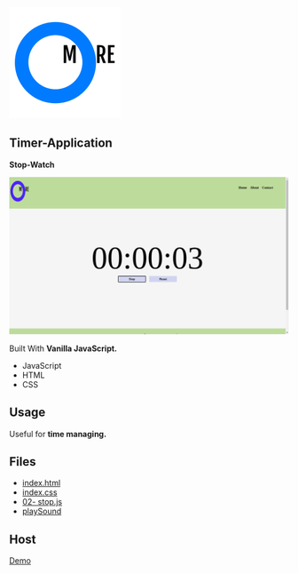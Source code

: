 ![alt text](https://raw.githubusercontent.com/umeshmore45/Timer-Application/master/img/logo.png)

## Timer-Application
**Stop-Watch**

![alt text](https://raw.githubusercontent.com/umeshmore45/Timer-Application/umeshmore45-img/img/Screenshot%20from%202020-11-27%2000-34-44.png)

Built With  **Vanilla JavaScript.**
 - JavaScript
 - HTML
 - CSS






## Usage

Useful for **time managing.**



## Files

 - [index.html](https://github.com/umeshmore45/Timer-Application/blob/master/index.html)
 - [index.css](https://github.com/umeshmore45/Timer-Application/blob/umeshmore45-img/style/index.css)
 - [02- stop.js](https://github.com/umeshmore45/Timer-Application/blob/master/src/02-stop.js)
 - [playSound](https://github.com/umeshmore45/Timer-Application/blob/master/src/playSound.js)



## Host

[Demo](https://umeshmore45.github.io/Timer-Application/index.html)


